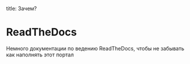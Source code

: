 title: Зачем?

# ReadTheDocs

Немного документации по ведению ReadTheDocs, чтобы не забывать как наполнять этот портал
